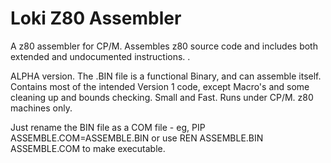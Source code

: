 # Loki Z80 Assembler
 A z80 assembler for CP/M. Assembles z80 source code and includes both extended and undocumented instructions. . 

ALPHA version. The .BIN file is a functional Binary, and can assemble itself. Contains most of the intended Version 1 code, except Macro's and some cleaning up and bounds checking. Small and Fast. Runs under CP/M. z80 machines only. 

Just rename the BIN file as a COM file - eg, PIP ASSEMBLE.COM=ASSEMBLE.BIN or use REN ASSEMBLE.BIN ASSEMBLE.COM to make executable. 